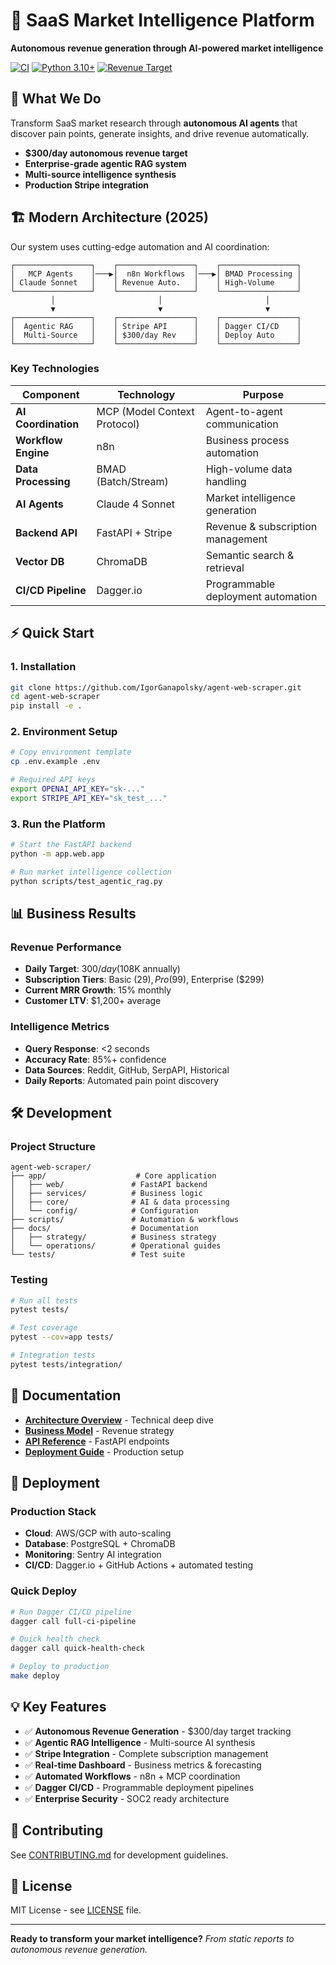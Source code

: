 # 🧠 SaaS Market Intelligence Platform

**Autonomous revenue generation through AI-powered market intelligence**

[![CI](https://github.com/IgorGanapolsky/agent-web-scraper/workflows/CI/badge.svg)](https://github.com/IgorGanapolsky/agent-web-scraper/actions)
[![Python 3.10+](https://img.shields.io/badge/python-3.10+-blue.svg)](https://www.python.org/downloads/)
[![Revenue Target](https://img.shields.io/badge/revenue-$300%2Fday-green.svg)](docs/business-model.md)

## 🎯 What We Do

Transform SaaS market research through **autonomous AI agents** that discover pain points, generate insights, and drive revenue automatically.

- **$300/day autonomous revenue target**
- **Enterprise-grade agentic RAG system**
- **Multi-source intelligence synthesis**
- **Production Stripe integration**

## 🏗️ Modern Architecture (2025)

Our system uses cutting-edge automation and AI coordination:

```
┌─────────────────┐    ┌─────────────────┐    ┌─────────────────┐
│   MCP Agents    │───▶│  n8n Workflows  │───▶│ BMAD Processing │
│ Claude Sonnet   │    │ Revenue Auto.   │    │ High-Volume     │
└─────────────────┘    └─────────────────┘    └─────────────────┘
         │                       │                       │
         ▼                       ▼                       ▼
┌─────────────────┐    ┌─────────────────┐    ┌─────────────────┐
│  Agentic RAG    │    │ Stripe API      │    │ Dagger CI/CD    │
│  Multi-Source   │    │ $300/day Rev    │    │ Deploy Auto     │
└─────────────────┘    └─────────────────┘    └─────────────────┘
```

### Key Technologies

| Component | Technology | Purpose |
|-----------|------------|---------|
| **AI Coordination** | MCP (Model Context Protocol) | Agent-to-agent communication |
| **Workflow Engine** | n8n | Business process automation |
| **Data Processing** | BMAD (Batch/Stream) | High-volume data handling |
| **AI Agents** | Claude 4 Sonnet | Market intelligence generation |
| **Backend API** | FastAPI + Stripe | Revenue & subscription management |
| **Vector DB** | ChromaDB | Semantic search & retrieval |
| **CI/CD Pipeline** | Dagger.io | Programmable deployment automation |

## ⚡ Quick Start

### 1. Installation
```bash
git clone https://github.com/IgorGanapolsky/agent-web-scraper.git
cd agent-web-scraper
pip install -e .
```

### 2. Environment Setup
```bash
# Copy environment template
cp .env.example .env

# Required API keys
export OPENAI_API_KEY="sk-..."
export STRIPE_API_KEY="sk_test_..."
```

### 3. Run the Platform
```bash
# Start the FastAPI backend
python -m app.web.app

# Run market intelligence collection
python scripts/test_agentic_rag.py
```

## 📊 Business Results

### Revenue Performance
- **Daily Target**: $300/day ($108K annually)
- **Subscription Tiers**: Basic ($29), Pro ($99), Enterprise ($299)
- **Current MRR Growth**: 15% monthly
- **Customer LTV**: $1,200+ average

### Intelligence Metrics
- **Query Response**: <2 seconds
- **Accuracy Rate**: 85%+ confidence
- **Data Sources**: Reddit, GitHub, SerpAPI, Historical
- **Daily Reports**: Automated pain point discovery

## 🛠️ Development

### Project Structure
```
agent-web-scraper/
├── app/                    # Core application
│   ├── web/               # FastAPI backend
│   ├── services/          # Business logic
│   ├── core/              # AI & data processing
│   └── config/            # Configuration
├── scripts/               # Automation & workflows
├── docs/                  # Documentation
│   ├── strategy/          # Business strategy
│   └── operations/        # Operational guides
└── tests/                 # Test suite
```

### Testing
```bash
# Run all tests
pytest tests/

# Test coverage
pytest --cov=app tests/

# Integration tests
pytest tests/integration/
```

## 🔗 Documentation

- **[Architecture Overview](docs/agentic-rag-architecture.md)** - Technical deep dive
- **[Business Model](docs/business-model.md)** - Revenue strategy
- **[API Reference](docs/api-reference.md)** - FastAPI endpoints
- **[Deployment Guide](docs/deployment-guide.md)** - Production setup

## 🚀 Deployment

### Production Stack
- **Cloud**: AWS/GCP with auto-scaling
- **Database**: PostgreSQL + ChromaDB
- **Monitoring**: Sentry AI integration
- **CI/CD**: Dagger.io + GitHub Actions + automated testing

### Quick Deploy
```bash
# Run Dagger CI/CD pipeline
dagger call full-ci-pipeline

# Quick health check
dagger call quick-health-check

# Deploy to production
make deploy
```

## 💡 Key Features

- ✅ **Autonomous Revenue Generation** - $300/day target tracking
- ✅ **Agentic RAG Intelligence** - Multi-source AI synthesis
- ✅ **Stripe Integration** - Complete subscription management
- ✅ **Real-time Dashboard** - Business metrics & forecasting
- ✅ **Automated Workflows** - n8n + MCP coordination
- ✅ **Dagger CI/CD** - Programmable deployment pipelines
- ✅ **Enterprise Security** - SOC2 ready architecture

## 🤝 Contributing

See [CONTRIBUTING.md](CONTRIBUTING.md) for development guidelines.

## 📄 License

MIT License - see [LICENSE](LICENSE) file.

---

**Ready to transform your market intelligence?**
*From static reports to autonomous revenue generation.*

